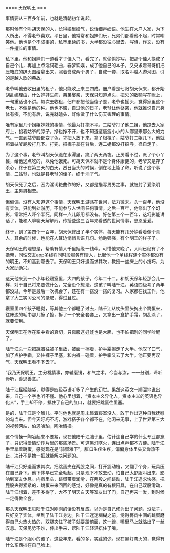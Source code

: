 ==== 天保明王 ===

事情要从三百多年前，也就是清朝初年说起。

那时候有个叫胡天保的人，长得娘里娘气，说话细声细语。他生在大户人家，为下人所出，不得老爷喜欢。平日里，他常常和姐妹们玩，兄弟们都看他不起，时常嘲笑他。他也是个不成事的，私塾里读的书，大半都没往心里去，写诗，作文，没有一件擅长的事情。

私下里，他和姐妹们一道看才子佳人书，看完了，就偷偷抄写，把那个佳人换成了自己个儿，再加上点淫词艳曲，春梦欢娱，成了他自己的本子。又央求着哥哥们把压箱底的辟火图给拿出来，照着誊成两个男子，自成一套，取名叫越人游河图，引的是越人歌的典故。

老爷叫他去收田里的租子，他只能收上来三四成。佃户看是七哥胡天保来，都开始胡乱编理由，什么娃娃生病，弟弟娶亲，天保只知道点头，把欠的数额写在账上，一句重话也不讲。每次去收租，佃户都把他当傻子耍，老爷也摇头，觉得家里这个老七，不像是他的种。他也不恼，自过他的日子，老爷让他娶亲，他就推说自己身体有疾，不能有后，说完就磕头，好像做了什么伤天害理的事情。

唯有家里几个姐姐妹妹的事情，他最为打抱不平。二姑爷打了他二姐，他跑去人家府上，掐着姑爷的脖子，挣也挣不开，也不知道这瘦瘦小小的人哪里来那么大的力气。一直到姑爷脸都变了色，才把人放下来，拿了根棍子，姑爷打二姐几下，他就照着姑爷屁股打几下。打完，把棍子拿在背后，连二姐都没打招呼，径自走了。

为了这个事，老爷叫胡天保跪在水潭里，跪了两天两夜。正房看不过，派了个小丫鬟，给他送点吃的，以免他饿死。可胡天保本就不是个身体康健的，老爷又是存了杀心，终于在第三天的白天，烈日当头的时候，倒在地上毙了命。听说了这个事情，二姑爷，也就是县老爷的侄子，终于消了气。

胡天保死了之后，因为淫词艳曲作的好，又都是描写男男之事，就被封了爱染明王，主男男相恋。

但偏偏，没有人知道这个事情，天保明王游荡在世间，法力微末。头一百年，他没有实体，只能到处游历，不能参与人世间任何事情。之后一百年，他修出了个幻影，常常把人吓个半死，同样一点儿卵用都没有。好在第三个一百年，这幻影能讲话了，能和人聊聊天解解闷，传授些这三百年来看透的世间情事，恩恩爱爱。

终于，到了第四个一百年，胡天保修出了半个实体，每天能有几分钟看着像个真人，其余的时候，也能在人耳边悄悄言语几句。勉勉强强，有个明王的样子了。

天保明王的理想是，帮助有情人千里姻缘一线牵。可惜他来晚了，人间已经有了不撸帝，同性交友app多线程同时段服务有情人，比起他一个单线程连个实体都没有的明王，不知高到哪去了。天保明王只好退而求其次，教授一些床上的小技巧，为大家助助兴。

这天他来到一个小年轻寝室里，大四的孩子，今年二十二。和胡天保年轻那会儿一样，对于自己将来要做什么，完全没个想法。这孩子叫陆千江，英语四级考了两年都没过，今年是最后一次机会了，还在有一搭没一搭的复习。人家都在找工作，他拿了大三实习公司的录取，得过且过。

寝室里四个孩子睡觉，等其他三个都睡了过去，陆千江从枕头里头掏出个跳蛋来，往床边的毛巾那儿擦了擦，拆了一个安全套套上，又拿出一盒护手霜，胡乱涂了，就要使用。

天保明王在浮在空中看的真切，只佩服这娃娃也是大胆，也不怕把别的同学吵醒了。

陆千江头一次把跳蛋往被子里放，被面一擦着，护手霜擦走了大半。他叹了口气，加了点护手霜，又往裤子里塞，和内裤一碰着，护手霜又去了大半。他正要再叹气，天保明王看不下去了。

“我乃天保明王，主分桃情事，亦辅磨镜，和气之术。今当与汝，一一分别，谛听谛听，善思善念。”

陆千江摇摇脑袋，觉得是四级英语听多了产生的幻觉。果然这英文一顺溜地说出来，自己一个字也听不懂。他心里想着，“资本主义异化人，资本主义的英语也异化人”，手上却不停，抵住了自己的肛口，就要把跳蛋往里塞。

是的，陆千江是个雏儿。平时他也就是周末趁着寝室没人，敢于作出这种自我抚慰的勾当来。但今天好巧不巧，游戏搭子各个都不在，他闲来无事，上了世界第三大的视频网站，伯恩哈珀，陶冶情操。

这个情操一陶冶起来不要紧，现在他陆千江脑子里，估计连自己学的什么专业都忘了，只记得爱情动作片里的那些场景。可这黑灯瞎火，连出点声都不方便。陆千江手里拿着跳蛋，感觉现在是“骑蛋难下”，肛口生疼生疼，偏偏身体里头又燥热不止，决计不是撸一把就能解决问题的。

陆千江只好退而求其次，把跳蛋夹在两股之间，打开震动档，又翻了个身，玩具压在自己身下。他下体早已完全勃起，只是现下不敢去动，怕自己太舒服叫出来，影响到室友休息。内裤里头，跳蛋带着润滑，在两股之间跳动，陆千江追求快感，把屁股夹得紧紧的，跳蛋来来回回的感觉，好像是真的有根阳具，在自己双股滑动，陆千江想着，差不多得了，大不了明天白天等室友出了门，自己再来一发，到时候一定得做全套。

那头天保明王见陆千江对刚刚的话没有反应，以为是自己修为出了问题，没法子，只好变了实体，坐到了陆千江身边。陆千江迷迷糊糊之前，觉得臀肉中间的跳蛋磨得自己火热火热的，双腿夹住了被子就要蹭前面，这一蹭，嘴里马上就溢出了一丝叹息。天保见势不妙，伸出手来，帮陆千江轻轻捂住了嘴。

陆千江是个胆小的孩子，这些年来，看的多，实践的少。现在黑灯瞎火的，觉得有什么东西挡在自己脸上，